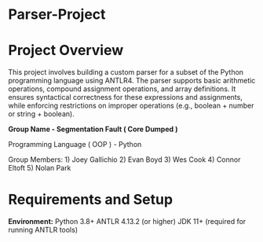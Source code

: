 # Parser-Project

# Project Overview
This project involves building a custom parser for a subset of the Python programming language using ANTLR4. The parser supports basic arithmetic operations, compound assignment operations, and array definitions. It ensures syntactical correctness for these expressions and assignments, while enforcing restrictions on improper operations (e.g., boolean + number or string + boolean).


**Group Name - Segmentation Fault ( Core Dumped )**

  Programming Language ( OOP ) - Python

  Group Members:
    1) Joey Gallichio
    2) Evan Boyd
    3) Wes Cook
    4) Connor Eltoft
    5) Nolan Park

# Requirements and Setup

**Environment:**
  Python 3.8+
  ANTLR 4.13.2 (or higher)
  JDK 11+ (required for running ANTLR tools)
